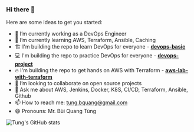 ### Hi there 👋

Here are some ideas to get you started:

- 🔭 I’m currently working as a DevOps Engineer
- 🌱 I’m currently learning AWS, Terraform, Ansible, Caching
- 🏗️ I'm building the repo to learn DevOps for everyone - [**devops-basic**](https://github.com/tungbq/devops-basic)
- 💻 I'm building the repo to practice DevOps for everyone - [**devops-project**](https://github.com/tungbq/devops-project)
- 🔥 I'm building the repo to get hands on AWS with Terraform - [**aws-lab-with-terraform**](https://github.com/tungbq/aws-lab-with-terraform)
- 👯 I’m looking to collaborate on open source projects
- 💬 Ask me about AWS, Jenkins, Docker, K8S, CI/CD, Terraform, Ansible, Github
- 📫 How to reach me: tung.bquang@gmail.com
- 😄 Pronouns: Mr. Bùi Quang Tùng

![Tung's GitHub stats](https://github-readme-stats.vercel.app/api?username=tungbq&count_private=true&theme=tokyonight&show_icons=true)
<!--![GitHub Streak](https://streak-stats.demolab.com?user=tungbq&theme=dark)
